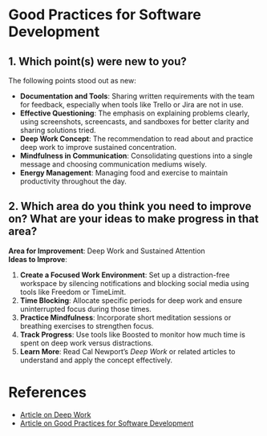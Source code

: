 # Good Practices for Software Development

## 1. Which point(s) were new to you?  
The following points stood out as new:  
- **Documentation and Tools**: Sharing written requirements with the team for feedback, especially when tools like Trello or Jira are not in use.  
- **Effective Questioning**: The emphasis on explaining problems clearly, using screenshots, screencasts, and sandboxes for better clarity and sharing solutions tried.  
- **Deep Work Concept**: The recommendation to read about and practice deep work to improve sustained concentration.  
- **Mindfulness in Communication**: Consolidating questions into a single message and choosing communication mediums wisely.  
- **Energy Management**: Managing food and exercise to maintain productivity throughout the day.  

## 2. Which area do you think you need to improve on? What are your ideas to make progress in that area?  
**Area for Improvement**: Deep Work and Sustained Attention  
**Ideas to Improve**:  
1. **Create a Focused Work Environment**: Set up a distraction-free workspace by silencing notifications and blocking social media using tools like Freedom or TimeLimit.  
2. **Time Blocking**: Allocate specific periods for deep work and ensure uninterrupted focus during those times.  
3. **Practice Mindfulness**: Incorporate short meditation sessions or breathing exercises to strengthen focus.  
4. **Track Progress**: Use tools like Boosted to monitor how much time is spent on deep work versus distractions.  
5. **Learn More**: Read Cal Newport’s *Deep Work* or related articles to understand and apply the concept effectively. 

# References
- [Article on Deep Work](https://doist.com/blog/deep-work/)
- [Article on Good Practices for Software Development](https://github.com/mountblue/life-skills-track/blob/main/good-practices-for-software-development.md)